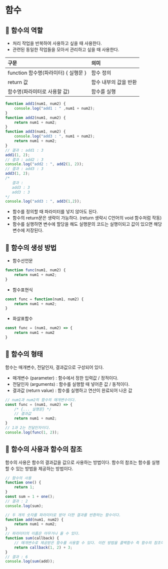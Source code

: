 # 함수

## 📌 함수의 역할

- 처리 작업을 반복하여 사용하고 싶을 때 사용한다.
- 관련된 동일한 작업들을 모아서 관리하고 싶을 때 사용한다.

| 구문                               | 의미               |
|:----------------------------------|:-------------------|
|function 함수명(파라미터) { 실행문 } | 함수 정의           |
|return 값                          | 함수 내부의 값을 반환|
|함수명(파라미터로 사용할 값)         | 함수를 실행         |

```javascript
function add1(num1, num2) {
    console.log("add1 : " ,num1 + num2);
}
function add2(num1, num2) {
    return num1 + num2;
}
function add3(num1, num2) {
    console.log("add3 : ", num1 + num2);
    return num1 + num2;
}
// 결과 : add1 : 3
add1(1, 2);
// 결과 : add2 : 3
console.log("add2 : ", add2(1, 2));
// 결과 : add3 : 3
add3(1, 2);
/*
   결과 :
   add3 : 3
   add3 : 3 
*/
console.log("add3 : ", add3(1,2));

```
- 함수를 정의할 때 파라미터를 넣지 않아도 된다.
- 함수의 return문은 생략이 가능하다. (return 생략시 C언어의 void 함수처럼 작동)
- 함수를 실행하면 변수에 할당을 해도 실행문의 코드는 실행이되고 값이 있으면 해당 변수에 저장된다.

## 📌 함수의 생성 방법
- 함수선언문
```javascript
function func(num1, num2) {
    return num1 + num2;
}
```
- 함수표현식
```javascript
const func = function(num1, num2) {
    return num1 + num2;
}
```
- 화살표함수
```javascript
const func = (num1, num2) => {
    return num1 + num2
}
```

## 📌 함수의 형태

함수는 매개변수, 전달인자, 결과값으로 구성되어 있다.

- 매개변수 (parameter) : 함수에서 정한 입력값 / 정적이다.
- 전달인자 (arguments) : 함수를 실행할 때 넣어준 값 / 동적이다.
- 결과값 (return value) : 함수를 실행하고 연산이 완료되어 나온 값

```javascript
// num1과 num2의 함수의 매개변수이다.
const func = (num1, num2) => {
    /* {... 실행문} */
    // 결과값
    return num1 + num2;
}
// 1과 2는 전달인자이다.
console.log(func(1, 2));
```

## 📌 함수의 사용과 함수의 참조

함수의 사용은 함수의 결과값을 값으로 사용하는 방법이다.
함수의 참조는 함수를 실행할 수 있는 방법을 제공하는 방법이다.

```javascript
// 함수의 사용
function one() {
    return 1;
}
const sum = 1 + one();
// 결과 : 2
console.log(sum);
```

```javascript
// 두 개의 숫자를 파라미터로 받아 더한 결과를 반환하는 함수이다.
function add(num1, num2) {
    return num1 + num2;
}
// 파라미터의 이름은 아무거나 올 수 있다.
function sum(callback) {
    // 매개변수로 제공받은 함수를 사용할 수 있다. 이런 방법을 콜백함수 즉 함수의 참조이다.
    return callback(1, 2) + 3;
}
// 결과 : 6
console.log(sum(add));
```